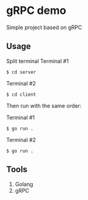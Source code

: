 # gRPC demo
Simple project based on gRPC

## Usage
Split terminal
Terminal #1
```
$ cd server
```

Terminal #2
```
$ cd client
```

Then run with the same order:

Terminal #1
```
$ go run .
```

Terminal #2
```
$ go run .
```

## Tools
1. Golang
1. gRPC